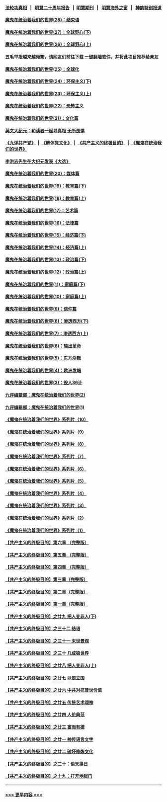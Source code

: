 #### [法轮功真相](https://github.com/gfw-breaker/truth/blob/master/README.md?t=0) &nbsp;&nbsp;|&nbsp;&nbsp; [明慧二十周年报告](https://github.com/gfw-breaker/mh-reports/blob/master/README.md?t=0) &nbsp;&nbsp;|&nbsp;&nbsp;[明慧期刊](https://github.com/gfw-breaker/mh-qikan) &nbsp;&nbsp;|&nbsp;&nbsp; [明慧海外之窗](https://github.com/gfw-breaker/mh-news/blob/master/README.md?t=0) &nbsp;&nbsp;|&nbsp;&nbsp; [神韵特别报道](https://github.com/gfw-breaker/mh-news/blob/master/shenyun.md?t=0)
#### [魔鬼在统治着我们的世界(28)：结束语](../pages/nsc422/n10936246.md?t=07222151) 
#### [魔鬼在统治着我们的世界(27)：全球野心(下)](../pages/nsc422/n10928319.md?t=07222151) 
#### [魔鬼在统治着我们的世界(26)：全球野心(上)](../pages/nsc422/n10900318.md?t=07222151) 
#### 五毛举报越来越频繁，请网友们前往下载 [一键翻墙软件](https://github.com/gfw-breaker/ssr-accounts)，并将此项目推荐给亲友
#### [魔鬼在统治着我们的世界(25)：全球化](../pages/nsc422/n10788205.md?t=07222151) 
#### [魔鬼在统治着我们的世界(24)：环保主义(下)](../pages/nsc422/n10695307.md?t=07222151) 
#### [魔鬼在统治着我们的世界(23)：环保主义(上)](../pages/nsc422/n10688613.md?t=07222151) 
#### [魔鬼在统治着我们的世界(22)：恐怖主义](../pages/nsc422/n10614727.md?t=07222151) 
#### [魔鬼在统治着我们的世界(21)：文化篇](../pages/nsc422/n10597706.md?t=07222151) 
#### [英文大纪元：和读者一起寻真相 无所畏惧](../pages/nsc422/n12542027.md?t=07222151) 
#### [《九评共产党》](https://github.com/begood0513/9ping.md/blob/master/README.md) &nbsp;|&nbsp; [《解体党文化》](../../../../jtdwh.md/blob/master/README.md)  &nbsp;|&nbsp; [《共产主义的终极目的》](../../../../gczydzjmd.md/blob/master/README.md) &nbsp;|&nbsp; [《魔鬼在统治我们的世界》](../../../../mgztzwmdsj.md/blob/master/README.md) 
#### [李洪志先生在大纪元发表《大选》](../pages/nsc422/n12534746.md?t=07222151) 
#### [魔鬼在统治着我们的世界(20)：媒体篇](../pages/nsc422/n10586579.md?t=07222151) 
#### [魔鬼在统治着我们的世界(19)：教育篇(下)](../pages/nsc422/n10564808.md?t=07222151) 
#### [魔鬼在统治着我们的世界(18)：教育篇(上)](../pages/nsc422/n10526970.md?t=07222151) 
#### [魔鬼在统治着我们的世界(17)：艺术篇](../pages/nsc422/n10499093.md?t=07222151) 
#### [魔鬼在统治着我们的世界(16)：法律篇](../pages/nsc422/n10485969.md?t=07222151) 
#### [魔鬼在统治着我们的世界(15)：经济篇(下)](../pages/nsc422/n10469975.md?t=07222151) 
#### [魔鬼在统治着我们的世界(14)：经济篇(上)](../pages/nsc422/n10457370.md?t=07222151) 
#### [魔鬼在统治着我们的世界(13)：政治篇(下)](../pages/nsc422/n10448270.md?t=07222151) 
#### [魔鬼在统治着我们的世界(12)：政治篇(上)](../pages/nsc422/n10444576.md?t=07222151) 
#### [魔鬼在统治着我们的世界(11)：家庭篇(下)](../pages/nsc422/n10440961.md?t=07222151) 
#### [魔鬼在统治着我们的世界(10)：家庭篇(上)](../pages/nsc422/n10435448.md?t=07222151) 
#### [魔鬼在统治着我们的世界(9)：信仰篇](../pages/nsc422/n10432159.md?t=07222151) 
#### [魔鬼在统治着我们的世界(8)：渗透西方(下)](../pages/nsc422/n10429603.md?t=07222151) 
#### [魔鬼在统治着我们的世界(7)：渗透西方(上)](../pages/nsc422/n10426013.md?t=07222151) 
#### [魔鬼在统治着我们的世界(6)：输出革命](../pages/nsc422/n10421536.md?t=07222151) 
#### [魔鬼在统治着我们的世界(5)：东方杀戮](../pages/nsc422/n10417707.md?t=07222151) 
#### [魔鬼在统治着我们的世界(4)：欧洲发端](../pages/nsc422/n10414890.md?t=07222151) 
#### [魔鬼在统治着我们的世界(3)：毁人36计](../pages/nsc422/n10411583.md?t=07222151) 
#### [九评编辑部：魔鬼在统治着我们的世界(2)](../pages/nsc422/n10410036.md?t=07222151) 
#### [九评编辑部：魔鬼在统治着我们的世界(1)](../pages/nsc422/n10406825.md?t=07222151) 
#### [《魔鬼在统治着我们的世界》系列片（10）](../pages/nsc422/n12292670.md?t=07222151) 
#### [《魔鬼在统治着我们的世界》系列片（9）](../pages/nsc422/n12290859.md?t=07222151) 
#### [《魔鬼在统治着我们的世界》系列片（8）](../pages/nsc422/n12287445.md?t=07222151) 
#### [《魔鬼在统治着我们的世界》系列片（7）](../pages/nsc422/n12283425.md?t=07222151) 
#### [《魔鬼在统治着我们的世界》系列片（6）](../pages/nsc422/n12282314.md?t=07222151) 
#### [《魔鬼在统治着我们的世界》系列片（5）](../pages/nsc422/n12281419.md?t=07222151) 
#### [《魔鬼在统治着我们的世界》系列片（4）](../pages/nsc422/n12274024.md?t=07222151) 
#### [《魔鬼在统治着我们的世界》系列片（3）](../pages/nsc422/n12271322.md?t=07222151) 
#### [《魔鬼在统治着我们的世界》系列片（2）](../pages/nsc422/n12269049.md?t=07222151) 
#### [《魔鬼在统治着我们的世界》系列片（1）](../pages/nsc422/n12267575.md?t=07222151) 
#### [【共产主义的终极目的】第六章 （完整版）](../pages/nsc422/n11428913.md?t=07222151) 
#### [【共产主义的终极目的】第五章 （完整版）](../pages/nsc422/n11428912.md?t=07222151) 
#### [【共产主义的终极目的】第四章 （完整版）](../pages/nsc422/n11428907.md?t=07222151) 
#### [【共产主义的终极目的】第三章（完整版）](../pages/nsc422/n11428848.md?t=07222151) 
#### [【共产主义的终极目的】第二章（完整版）](../pages/nsc422/n11428831.md?t=07222151) 
#### [【共产主义的终极目的】第一章（完整版）](../pages/nsc422/n11417651.md?t=07222151) 
#### [【共产主义的终极目的】之廿九 把人变非人(下)](../pages/nsc422/n11344140.md?t=07222151) 
#### [【共产主义的终极目的】之三十二 结语](../pages/nsc422/n11360535.md?t=07222151) 
#### [【共产主义的终极目的】之三十一 末世景观](../pages/nsc422/n11351129.md?t=07222151) 
#### [【共产主义的终极目的】之三十 几成狼世界](../pages/nsc422/n11348280.md?t=07222151) 
#### [【共产主义的终极目的】之廿八 把人变非人(上)](../pages/nsc422/n11340492.md?t=07222151) 
#### [【共产主义的终极目的】之廿七 以恨立国](../pages/nsc422/n11336944.md?t=07222151) 
#### [【共产主义的终极目的】之廿六 中共对抗普世价值](../pages/nsc422/n11324785.md?t=07222151) 
#### [【共产主义的终极目的】之廿五 传统艺术颂神](../pages/nsc422/n11296396.md?t=07222151) 
#### [【共产主义的终极目的】之廿四 人伦典范](../pages/nsc422/n11296397.md?t=07222151) 
#### [【共产主义的终极目的】之廿三 富而有德](../pages/nsc422/n11283598.md?t=07222151) 
#### [【共产主义的终极目的】之廿一 神传语言文字](../pages/nsc422/n11263265.md?t=07222151) 
#### [【共产主义的终极目的】之廿二 破坏修炼文化](../pages/nsc422/n11245728.md?t=07222151) 
#### [【共产主义的终极目的】之二十：偷天换日](../pages/nsc422/n11238846.md?t=07222151) 
#### [【共产主义的终极目的】之十九：打开地狱门](../pages/nsc422/n11206376.md?t=07222151) 

----
#### [ >>> 更早内容 <<< ](../indexes/nsc422-earlier.md)
